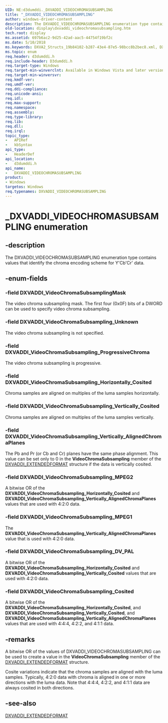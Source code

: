 ```yaml
---
UID: NE:d3dumddi._DXVADDI_VIDEOCHROMASUBSAMPLING
title: "_DXVADDI_VIDEOCHROMASUBSAMPLING"
author: windows-driver-content
description: The DXVADDI_VIDEOCHROMASUBSAMPLING enumeration type contains values that identify the chroma encoding scheme for Y'Cb'Cr' data.
old-location: display\dxvaddi_videochromasubsampling.htm
tech.root: display
ms.assetid: 697b6ac2-9d25-42ad-aac5-44754f19bf2c
ms.date: 5/10/2018
ms.keywords: DXVA2_Structs_19b84102-b287-43e4-87e5-98bcc8b2bec8.xml, DXVADDI_VIDEOCHROMASUBSAMPLING, DXVADDI_VIDEOCHROMASUBSAMPLING enumeration [Display Devices], DXVADDI_VideoChromaSubsamplingMask, DXVADDI_VideoChromaSubsampling_Cosited, DXVADDI_VideoChromaSubsampling_DV_PAL, DXVADDI_VideoChromaSubsampling_Horizontally_Cosited, DXVADDI_VideoChromaSubsampling_MPEG1, DXVADDI_VideoChromaSubsampling_MPEG2, DXVADDI_VideoChromaSubsampling_ProgressiveChroma, DXVADDI_VideoChromaSubsampling_Unknown, DXVADDI_VideoChromaSubsampling_Vertically_AlignedChromaPlanes, DXVADDI_VideoChromaSubsampling_Vertically_Cosited, _DXVADDI_VIDEOCHROMASUBSAMPLING, d3dumddi/DXVADDI_VIDEOCHROMASUBSAMPLING, d3dumddi/DXVADDI_VideoChromaSubsamplingMask, d3dumddi/DXVADDI_VideoChromaSubsampling_Cosited, d3dumddi/DXVADDI_VideoChromaSubsampling_DV_PAL, d3dumddi/DXVADDI_VideoChromaSubsampling_Horizontally_Cosited, d3dumddi/DXVADDI_VideoChromaSubsampling_MPEG1, d3dumddi/DXVADDI_VideoChromaSubsampling_MPEG2, d3dumddi/DXVADDI_VideoChromaSubsampling_ProgressiveChroma, d3dumddi/DXVADDI_VideoChromaSubsampling_Unknown, d3dumddi/DXVADDI_VideoChromaSubsampling_Vertically_AlignedChromaPlanes, d3dumddi/DXVADDI_VideoChromaSubsampling_Vertically_Cosited, display.dxvaddi_videochromasubsampling
ms.topic: enum
req.header: d3dumddi.h
req.include-header: D3dumddi.h
req.target-type: Windows
req.target-min-winverclnt: Available in Windows Vista and later versions of the Windows operating systems.
req.target-min-winversvr: 
req.kmdf-ver: 
req.umdf-ver: 
req.ddi-compliance: 
req.unicode-ansi: 
req.idl: 
req.max-support: 
req.namespace: 
req.assembly: 
req.type-library: 
req.lib: 
req.dll: 
req.irql: 
topic_type:
-	APIRef
-	kbSyntax
api_type:
-	HeaderDef
api_location:
-	d3dumddi.h
api_name:
-	DXVADDI_VIDEOCHROMASUBSAMPLING
product:
- Windows
targetos: Windows
req.typenames: DXVADDI_VIDEOCHROMASUBSAMPLING
---
```


# _DXVADDI_VIDEOCHROMASUBSAMPLING enumeration


## -description


The DXVADDI_VIDEOCHROMASUBSAMPLING enumeration type contains values that identify the chroma encoding scheme for Y'Cb'Cr' data. 


## -enum-fields




### -field DXVADDI_VideoChromaSubsamplingMask

The video chroma subsampling mask. The first four (0x0F) bits of a DWORD can be used to specify video chroma subsampling.


### -field DXVADDI_VideoChromaSubsampling_Unknown

The video chroma subsampling is not specified.


### -field DXVADDI_VideoChromaSubsampling_ProgressiveChroma

The video chroma subsampling is progressive.


### -field DXVADDI_VideoChromaSubsampling_Horizontally_Cosited

Chroma samples are aligned on multiples of the luma samples horizontally.


### -field DXVADDI_VideoChromaSubsampling_Vertically_Cosited

Chroma samples are aligned on multiples of the luma samples vertically.


### -field DXVADDI_VideoChromaSubsampling_Vertically_AlignedChromaPlanes

The Pb and Pr (or Cb and Cr) planes have the same phase alignment. This value can be set only to 0 in the <b>VideoChromaSubsampling</b> member of the <a href="https://msdn.microsoft.com/library/windows/hardware/ff562904">DXVADDI_EXTENDEDFORMAT</a> structure if the data is vertically cosited.


### -field DXVADDI_VideoChromaSubsampling_MPEG2

A bitwise OR of the <b>DXVADDI_VideoChromaSubsampling_Horizontally_Cosited</b> and <b>DXVADDI_VideoChromaSubsampling_Vertically_AlignedChromaPlanes</b> values that are used with 4:2:0 data.


### -field DXVADDI_VideoChromaSubsampling_MPEG1

The <b>DXVADDI_VideoChromaSubsampling_Vertically_AlignedChromaPlanes</b> value that is used with 4:2:0 data.


### -field DXVADDI_VideoChromaSubsampling_DV_PAL

A bitwise OR of the <b>DXVADDI_VideoChromaSubsampling_Horizontally_Cosited</b> and <b>DXVADDI_VideoChromaSubsampling_Vertically_Cosited</b> values that are used with 4:2:0 data.


### -field DXVADDI_VideoChromaSubsampling_Cosited

A bitwise OR of the <b>DXVADDI_VideoChromaSubsampling_Horizontally_Cosited</b>, and <b>DXVADDI_VideoChromaSubsampling_Vertically_Cosited</b>, and <b>DXVADDI_VideoChromaSubsampling_Vertically_AlignedChromaPlanes</b> values that are used with 4:4:4, 4:2:2, and 4:1:1 data.


## -remarks



A bitwise OR of the values of DXVADDI_VIDEOCHROMASUBSAMPLING can be used to create a value in the <b>VideoChromaSubsampling</b> member of the <a href="https://msdn.microsoft.com/library/windows/hardware/ff562904">DXVADDI_EXTENDEDFORMAT</a> structure.

Cosite variations indicate that the chroma samples are aligned with the luma samples. Typically, 4:2:0 data with chroma is aligned in one or more directions with the luma data. Note that 4:4:4, 4:2:2, and 4:1:1 data are always cosited in both directions. 




## -see-also




<a href="https://msdn.microsoft.com/library/windows/hardware/ff562904">DXVADDI_EXTENDEDFORMAT</a>
 

 

